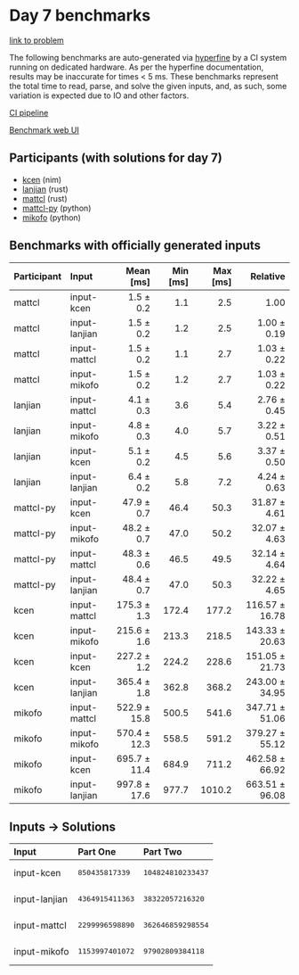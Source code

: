 # Day 7 benchmarks

[link to problem](https://adventofcode.com/2024/day/7)

The following benchmarks are auto-generated via
[hyperfine](https://github.com/sharkdp/hyperfine) by a CI system running on
dedicated hardware. As per the hyperfine documentation, results may be
inaccurate for times < 5 ms. These benchmarks represent the total time to read,
parse, and solve the given inputs, and, as such, some variation is expected due
to IO and other factors.

[CI pipeline](http://ci.papercode.net:8080/teams/main/pipelines/aoc2024)

[Benchmark web UI](https://aoc.ancalagon.black)


## Participants (with solutions for day 7)

- [kcen](https://github.com/kcen/aoc2024) (nim)
- [lanjian](https://github.com/lanjian/aoc-2024) (rust)
- [mattcl](https://github.com/mattcl/aoc2024) (rust)
- [mattcl-py](https://github.com/mattcl/aoc2024-py) (python)
- [mikofo](https://github.com/mikofo/aoc2024) (python)


## Benchmarks with officially generated inputs

| Participant | Input | Mean [ms] | Min [ms] | Max [ms] | Relative |
|:---|:---|---:|---:|---:|---:|
| mattcl | input-kcen | 1.5 ± 0.2 | 1.1 | 2.5 | 1.00 |
| mattcl | input-lanjian | 1.5 ± 0.2 | 1.2 | 2.5 | 1.00 ± 0.19 |
| mattcl | input-mattcl | 1.5 ± 0.2 | 1.1 | 2.7 | 1.03 ± 0.22 |
| mattcl | input-mikofo | 1.5 ± 0.2 | 1.2 | 2.7 | 1.03 ± 0.22 |
| lanjian | input-mattcl | 4.1 ± 0.3 | 3.6 | 5.4 | 2.76 ± 0.45 |
| lanjian | input-mikofo | 4.8 ± 0.3 | 4.0 | 5.7 | 3.22 ± 0.51 |
| lanjian | input-kcen | 5.1 ± 0.2 | 4.5 | 5.6 | 3.37 ± 0.50 |
| lanjian | input-lanjian | 6.4 ± 0.2 | 5.8 | 7.2 | 4.24 ± 0.63 |
| mattcl-py | input-kcen | 47.9 ± 0.7 | 46.4 | 50.3 | 31.87 ± 4.61 |
| mattcl-py | input-mikofo | 48.2 ± 0.7 | 47.0 | 50.2 | 32.07 ± 4.63 |
| mattcl-py | input-mattcl | 48.3 ± 0.6 | 46.5 | 49.5 | 32.14 ± 4.64 |
| mattcl-py | input-lanjian | 48.4 ± 0.7 | 47.0 | 50.3 | 32.22 ± 4.65 |
| kcen | input-mattcl | 175.3 ± 1.3 | 172.4 | 177.2 | 116.57 ± 16.78 |
| kcen | input-mikofo | 215.6 ± 1.6 | 213.3 | 218.5 | 143.33 ± 20.63 |
| kcen | input-kcen | 227.2 ± 1.2 | 224.2 | 228.6 | 151.05 ± 21.73 |
| kcen | input-lanjian | 365.4 ± 1.8 | 362.8 | 368.2 | 243.00 ± 34.95 |
| mikofo | input-mattcl | 522.9 ± 15.8 | 500.5 | 541.6 | 347.71 ± 51.06 |
| mikofo | input-mikofo | 570.4 ± 12.3 | 558.5 | 591.2 | 379.27 ± 55.12 |
| mikofo | input-kcen | 695.7 ± 11.4 | 684.9 | 711.2 | 462.58 ± 66.92 |
| mikofo | input-lanjian | 997.8 ± 17.6 | 977.7 | 1010.2 | 663.51 ± 96.08 |


## Inputs -> Solutions

| Input | Part One | Part Two |
|:---|:---|:---|
|input-kcen|<pre>850435817339</pre>|<pre>104824810233437</pre>|
|input-lanjian|<pre>4364915411363</pre>|<pre>38322057216320</pre>|
|input-mattcl|<pre>2299996598890</pre>|<pre>362646859298554</pre>|
|input-mikofo|<pre>1153997401072</pre>|<pre>97902809384118</pre>|